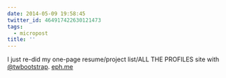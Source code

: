```yaml
---
date: 2014-05-09 19:58:45
twitter_id: 464917422630121473
tags:
  - micropost
title: ''
---
```


I just re-did my one-page resume/project list/ALL THE PROFILES site with [@twbootstrap](https://twitter.com/twbootstrap). [eph.me](http://eph.me/)
